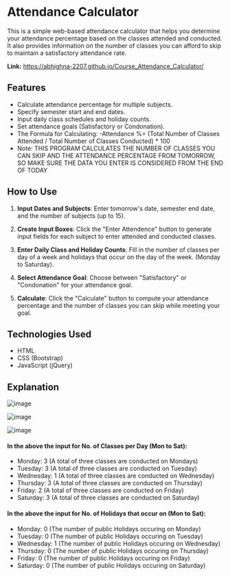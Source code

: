 # Attendance Calculator

This is a simple web-based attendance calculator that helps you determine your attendance percentage based on the classes attended and conducted. It also provides information on the number of classes you can afford to skip to maintain a satisfactory attendance rate.

**Link:** https://abhighna-2207.github.io/Course_Attendance_Calculator/ 

## Features

- Calculate attendance percentage for multiple subjects.
- Specify semester start and end dates.
- Input daily class schedules and holiday counts.
- Set attendance goals (Satisfactory or Condonation).
- The Formula for Calculating:
      -Attendance %= (Total Number of Classes Attended / Total Number of Classes Conducted) * 100
- Note: THIS PROGRAM CALCULATES THE NUMBER OF CLASSES YOU CAN SKIP AND THE ATTENDANCE PERCENTAGE FROM TOMORROW, SO MAKE SURE THE DATA YOU ENTER IS CONSIDERED FROM THE END OF TODAY

## How to Use

1. **Input Dates and Subjects**: Enter tomorrow's date, semester end date, and the number of subjects (up to 15).

2. **Create Input Boxes**: Click the "Enter Attendence" button to generate input fields for each subject to enter attended and conducted classes.

3. **Enter Daily Class and Holiday Counts**: Fill in the number of classes per day of a week and holidays that occur on the day of the week. (Monday to Saturday).

4. **Select Attendance Goal**: Choose between "Satisfactory" or "Condonation" for your attendance goal.

5. **Calculate**: Click the "Calculate" button to compute your attendance percentage and the number of classes you can skip while meeting your goal.

## Technologies Used

- HTML
- CSS (Bootstrap)
- JavaScript (jQuery)

## Explanation

![image](https://github.com/Abhighna-2207/Course_Attendance_Calculator/assets/151511020/52ec8abc-9c0c-423f-bf10-4eab4ac3b384)


![image](https://github.com/Abhighna-2207/Course_Attendance_Calculator/assets/151511020/01bb8938-9a11-485b-b655-d3cf8291e80f)

![image](https://github.com/Abhighna-2207/Course_Attendance_Calculator/assets/151511020/c45fa4c8-b07c-4664-ab80-c5bfda8c01f6)

#### In the above the input for No. of Classes per Day (Mon to Sat):
- Monday: 3 (A total of three classes are conducted on Mondays)
- Tuesday: 3 (A total of three classes are conducted on Tuesday)
- Wednesday: 1 (A total of three classes are conducted on Wednesday)
- Thursday: 3 (A total of three classes are conducted on Thursday)
- Friday: 2 (A total of three classes are conducted on Friday)
- Saturday: 3 (A total of three classes are conducted on Saturday)

#### In the above the input for No. of Holidays that occur on (Mon to Sat):
- Monday: 0 (The number of public Holidays occuring on Monday)
- Tuesday: 0 (The number of public Holidays occuring on Tuesday)
- Wednesday: 1 (The number of public Holidays occuring on Wednesday)
- Thursday: 0 (The number of public Holidays occuring on Thursday)
- Friday: 0 (The number of public Holidays occuring on Friday)
- Saturday: 0 (The number of public Holidays occuring on Saturday)



